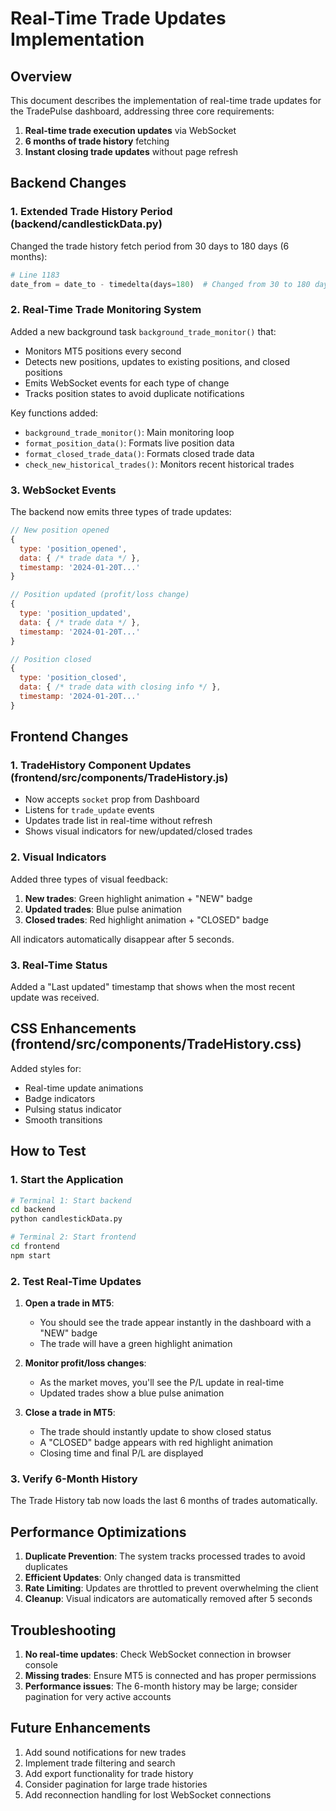 # Real-Time Trade Updates Implementation

## Overview

This document describes the implementation of real-time trade updates for the TradePulse dashboard, addressing three core requirements:

1. **Real-time trade execution updates** via WebSocket
2. **6 months of trade history** fetching
3. **Instant closing trade updates** without page refresh

## Backend Changes

### 1. Extended Trade History Period (backend/candlestickData.py)

Changed the trade history fetch period from 30 days to 180 days (6 months):

```python
# Line 1183
date_from = date_to - timedelta(days=180)  # Changed from 30 to 180 days
```

### 2. Real-Time Trade Monitoring System

Added a new background task `background_trade_monitor()` that:

- Monitors MT5 positions every second
- Detects new positions, updates to existing positions, and closed positions
- Emits WebSocket events for each type of change
- Tracks position states to avoid duplicate notifications

Key functions added:
- `background_trade_monitor()`: Main monitoring loop
- `format_position_data()`: Formats live position data
- `format_closed_trade_data()`: Formats closed trade data
- `check_new_historical_trades()`: Monitors recent historical trades

### 3. WebSocket Events

The backend now emits three types of trade updates:

```javascript
// New position opened
{
  type: 'position_opened',
  data: { /* trade data */ },
  timestamp: '2024-01-20T...'
}

// Position updated (profit/loss change)
{
  type: 'position_updated',
  data: { /* trade data */ },
  timestamp: '2024-01-20T...'
}

// Position closed
{
  type: 'position_closed',
  data: { /* trade data with closing info */ },
  timestamp: '2024-01-20T...'
}
```

## Frontend Changes

### 1. TradeHistory Component Updates (frontend/src/components/TradeHistory.js)

- Now accepts `socket` prop from Dashboard
- Listens for `trade_update` events
- Updates trade list in real-time without refresh
- Shows visual indicators for new/updated/closed trades

### 2. Visual Indicators

Added three types of visual feedback:

1. **New trades**: Green highlight animation + "NEW" badge
2. **Updated trades**: Blue pulse animation
3. **Closed trades**: Red highlight animation + "CLOSED" badge

All indicators automatically disappear after 5 seconds.

### 3. Real-Time Status

Added a "Last updated" timestamp that shows when the most recent update was received.

## CSS Enhancements (frontend/src/components/TradeHistory.css)

Added styles for:
- Real-time update animations
- Badge indicators
- Pulsing status indicator
- Smooth transitions

## How to Test

### 1. Start the Application

```bash
# Terminal 1: Start backend
cd backend
python candlestickData.py

# Terminal 2: Start frontend
cd frontend
npm start
```

### 2. Test Real-Time Updates

1. **Open a trade in MT5**:
   - You should see the trade appear instantly in the dashboard with a "NEW" badge
   - The trade will have a green highlight animation

2. **Monitor profit/loss changes**:
   - As the market moves, you'll see the P/L update in real-time
   - Updated trades show a blue pulse animation

3. **Close a trade in MT5**:
   - The trade should instantly update to show closed status
   - A "CLOSED" badge appears with red highlight animation
   - Closing time and final P/L are displayed

### 3. Verify 6-Month History

The Trade History tab now loads the last 6 months of trades automatically.

## Performance Optimizations

1. **Duplicate Prevention**: The system tracks processed trades to avoid duplicates
2. **Efficient Updates**: Only changed data is transmitted
3. **Rate Limiting**: Updates are throttled to prevent overwhelming the client
4. **Cleanup**: Visual indicators are automatically removed after 5 seconds

## Troubleshooting

1. **No real-time updates**: Check WebSocket connection in browser console
2. **Missing trades**: Ensure MT5 is connected and has proper permissions
3. **Performance issues**: The 6-month history may be large; consider pagination for very active accounts

## Future Enhancements

1. Add sound notifications for new trades
2. Implement trade filtering and search
3. Add export functionality for trade history
4. Consider pagination for large trade histories
5. Add reconnection handling for lost WebSocket connections 